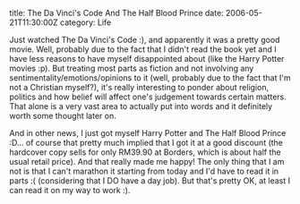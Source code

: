 title: The Da Vinci's Code And The Half Blood Prince
date: 2006-05-21T11:30:00Z
category: Life

Just watched The Da Vinci's Code :), and apparently it was a pretty good movie. Well, probably due to the fact that I didn't read the book yet and I have less reasons to have myself disappointed about (like the Harry Potter movies :p). But treating most parts as fiction and not involving any sentimentality/emotions/opinions to it (well, probably due to the fact that I'm not a Christian myself?), it's really interesting to ponder about religion, politics and how belief will affect one's judgement towards certain matters. That alone is a very vast area to actually put into words and it definitely worth some thought later on.

And in other news, I just got myself Harry Potter and The Half Blood Prince :D… of course that pretty much implied that I got it at a good discount (the hardcover copy sells for only RM39.90 at Borders, which is about half the usual retail price). And that really made me happy! The only thing that I am not is that I can't marathon it starting from today and I'd have to read it in parts :( (considering that I DO have a day job). But that's pretty OK, at least I can read it on my way to work :).
